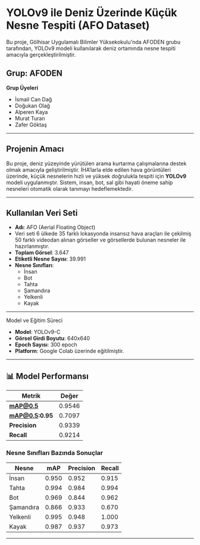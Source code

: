 # YOLOv9 ile Deniz Üzerinde Küçük Nesne Tespiti (AFO Dataset)
Bu proje, Gölhisar Uygulamalı Bilimler Yüksekokulu'nda AFODEN grubu tarafından, YOLOv9 modeli kullanılarak deniz ortamında nesne tespiti amacıyla gerçekleştirilmiştir.

## Grup: AFODEN
**Grup Üyeleri**  
- İsmail Can Dağ  
- Doğukan Olağ  
- Alperen Kaya
- Murat Turan    
- Zafer Göktaş  

---

## Projenin Amacı

Bu proje, deniz yüzeyinde yürütülen arama kurtarma çalışmalarına destek olmak amacıyla geliştirilmiştir. İHA’larla elde edilen hava görüntüleri üzerinde, küçük nesnelerin hızlı ve yüksek doğrulukla tespiti için **YOLOv9** modeli uygulanmıştır. Sistem, insan, bot, sal gibi hayati öneme sahip nesneleri otomatik olarak tanımayı hedeflemektedir.

---

## Kullanılan Veri Seti

- **Adı**: AFO (Aerial Floating Object)
- Veri seti 6 ülkede 35 farklı lokasyonda insansız hava araçları ile çekilmiş 50 farklı videodan alınan görseller ve görsellerde bulunan nesneler ile hazırlanmıştır.
- **Toplam Görsel**: 3.647
- **Etiketli Nesne Sayısı**: 39.991  
- **Nesne Sınıfları**:  
  - İnsan  
  - Bot  
  - Tahta  
  - Şamandıra  
  - Yelkenli  
  - Kayak   

---
Model ve Eğitim Süreci

- **Model**: YOLOv9-C  
- **Görsel Girdi Boyutu**: 640x640   
- **Epoch Sayısı**: 300 epoch  
- **Platform**: Google Colab üzerinde eğitilmiştir.

---

## 📊 Model Performansı

| Metrik            | Değer   |
|-------------------|---------|
| **mAP@0.5**       | 0.9546  |
| **mAP@0.5:0.95**  | 0.7097  |
| **Precision**     | 0.9339  |
| **Recall**        | 0.9214  |

### Nesne Sınıfları Bazında Sonuçlar

| Nesne      | mAP   | Precision | Recall |
|------------|-------|-----------|--------|
| İnsan      | 0.950 | 0.952     | 0.915  |
| Tahta      | 0.994 | 0.984     | 0.994  |
| Bot        | 0.969 | 0.844     | 0.962  |
| Şamandıra  | 0.866 | 0.933     | 0.670  |
| Yelkenli   | 0.995 | 0.948     | 1.000  |
| Kayak      | 0.987 | 0.937     | 0.973  |

---

